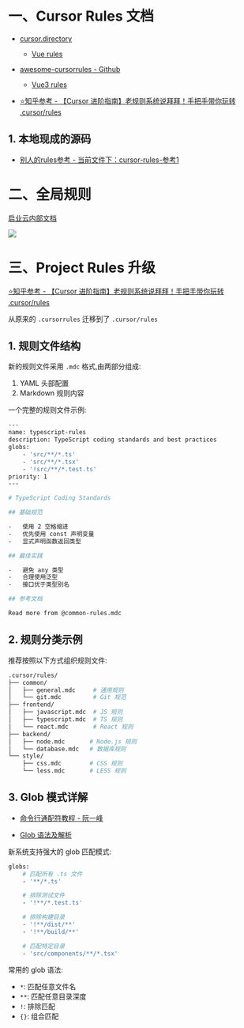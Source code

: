 # 一、Cursor Rules 文档

* [cursor.directory](https://cursor.directory/)
    * [Vue rules](https://cursor.directory/rules/vue)
* [awesome-cursorrules - Github](https://github.com/PatrickJS/awesome-cursorrules)
    * [Vue3 rules](https://github.com/PatrickJS/awesome-cursorrules/tree/main/rules/vue3-composition-api-cursorrules-prompt-file)

* [⭐️知乎参考 - 【Cursor 进阶指南】老规则系统说拜拜！手把手带你玩转 .cursor/rules](https://zhuanlan.zhihu.com/p/23669294752)

    

## 1. 本地现成的源码

* [别人的rules参考 - 当前文件下：cursor-rules-参考1](./cursor-rules-参考1)



# 二、全局规则

[启业云内部文档](https://blogqpaas.yuque.com/org-wiki-blogqpaas-xgx00y/me4ydl/vnt72igyoe75ddp7#vq366)

![](/AllFiles/AI_IDE/Cursor/1_Rules/images/001.png)





# 三、Project Rules 升级

[⭐️知乎参考 - 【Cursor 进阶指南】老规则系统说拜拜！手把手带你玩转 .cursor/rules](https://zhuanlan.zhihu.com/p/23669294752)

从原来的 `.cursorrules` 迁移到了 `.cursor/rules`



## 1. 规则文件结构

新的规则文件采用 `.mdc` 格式,由两部分组成:

1. YAML 头部配置
2. Markdown 规则内容

一个完整的规则文件示例:

```sh
---
name: typescript-rules
description: TypeScript coding standards and best practices
globs:
    - 'src/**/*.ts'
    - 'src/**/*.tsx'
    - '!src/**/*.test.ts'
priority: 1
---

# TypeScript Coding Standards

## 基础规范

-   使用 2 空格缩进
-   优先使用 const 声明变量
-   显式声明函数返回类型

## 最佳实践

-   避免 any 类型
-   合理使用泛型
-   接口优于类型别名

## 参考文档

Read more from @common-rules.mdc
```



## 2. 规则分类示例

推荐按照以下方式组织规则文件:

```sh
.cursor/rules/
├── common/
│   ├── general.mdc     # 通用规则
│   └── git.mdc         # Git 规范
├── frontend/
│   ├── javascript.mdc  # JS 规则
│   ├── typescript.mdc  # TS 规则
│   └── react.mdc       # React 规则
├── backend/
│   ├── node.mdc       # Node.js 规则
│   └── database.mdc   # 数据库规则
└── style/
    ├── css.mdc        # CSS 规则
    └── less.mdc       # LESS 规则
```



## 3. Glob 模式详解

- [命令行通配符教程 - 阮一峰](http://www.ruanyifeng.com/blog/2018/09/bash-wildcards.html)

* [Glob 语法及解析](https://rgb-24bit.github.io/blog/2018/glob.html)

新系统支持强大的 glob 匹配模式:

```sh
globs:
    # 匹配所有 .ts 文件
    - '**/*.ts'

    # 排除测试文件
    - '!**/*.test.ts'

    # 排除构建目录
    - '!**/dist/**'
    - '!**/build/**'

    # 匹配特定目录
    - 'src/components/**/*.tsx'
```

常用的 glob 语法:

- `*`: 匹配任意文件名
- `**`: 匹配任意目录深度
- `!`: 排除匹配
- `{}`: 组合匹配











